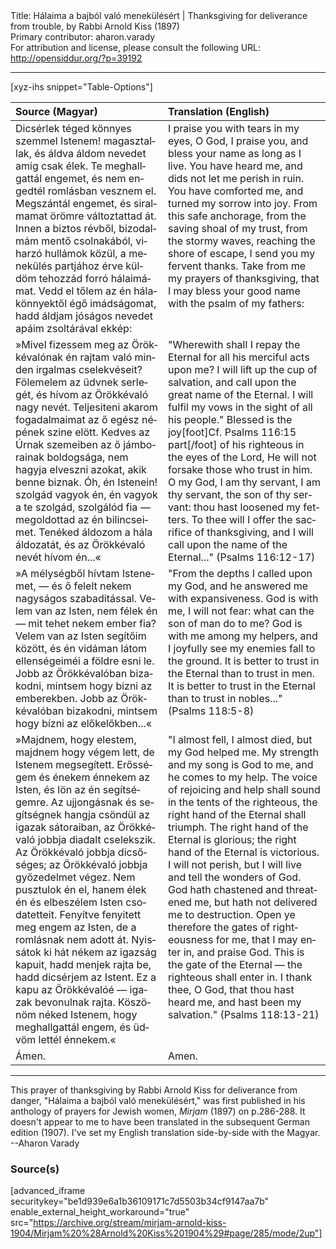 <html>
<head></head>
<body>
Title: Hálaima a bajból való menekülésért | Thanksgiving for deliverance from trouble, by Rabbi Arnold Kiss (1897)<br />
Primary contributor: aharon.varady<br />
For attribution and license, please consult the following URL: <a href="http://opensiddur.org/?p=39192">http://opensiddur.org/?p=39192</a>
<p />
<hr />

[xyz-ihs snippet="Table-Options"]<table style="margin-left: auto; margin-right: auto;" class="draggable">
<thead><tr><th id="x" style="text-align: left;">Source (Magyar)</th><th style="text-align: left;">Translation (English)</th></tr></thead>
<tbody>
<tr><td style="vertical-align:top;">
<div class="magyar" lang="hu">
Dicsérlek téged könnyes szemmel Istenem! magasztallak, és áldva áldom nevedet amig csak élek. Te meghallgattál engemet, és nem engedtél romlásban vesznem el. Megszántál engemet, és siralmamat örömre változtattad át. Innen a biztos révből, bizodalmám mentő csolnakából, viharzó hullámok közül, a menekülés partjához érve küldöm tehozzád forró hálaimámat. Vedd el tőlem az én hálakönnyektől égő imádságomat, hadd áldjam jóságos nevedet apáim zsoltárával ekkép:
</span></div></td>
 
<td style="vertical-align:top;">
<div class="english" lang="en">
I praise you with tears in my eyes, O God, I praise you, and bless your name as long as I live. You have heard me, and dids not let me perish in ruin. You have comforted me, and turned my sorrow into joy. From this safe anchorage, from the saving shoal of my trust, from the stormy waves, reaching the shore of escape, I send you my fervent thanks. Take from me my prayers of thanksgiving, that I may bless your good name with the psalm of my fathers:
</div></td></tr>


<tr><td style="vertical-align:top;">
<div class="magyar" lang="hu">
»Mivel fizessem meg az Örökkévalónak én rajtam való minden irgalmas cselekvéseit?
Fölemelem az üdvnek serlegét, és hívom az Örökkévaló nagy nevét.
Teljesiteni akarom fogadalmaimat az ő egész népének szine elött.
Kedves az Úrnak szemeiben az ő jámborainak boldogsága, 
nem hagyja elveszni azokat, akik benne biznak.
Óh, én Istenein! szolgád vagyok én, 
én vagyok a te szolgád, szolgálód fia — megoldottad az én bilincseimet.
Tenéked áldozom a hála áldozatát, 
és az Örökkévaló nevét hívom én...«
</span></div></td>
 
<td style="vertical-align:top;">
<div class="english" lang="en">
"Wherewith shall I repay the Eternal for all his merciful acts upon me?
I will lift up the cup of salvation, and call upon the great name of the Eternal.
I will fulfil my vows in the sight of all his people." 
Blessed is the joy[foot]Cf. Psalms 116:15 part[/foot] of his righteous in the eyes of the Lord,
He will not forsake those who trust in him. 
O my God, I am thy servant, 
I am thy servant, the son of thy servant: thou hast loosened my fetters.
To thee will I offer the sacrifice of thanksgiving, 
and I will call upon the name of the Eternal..." <span class="citation">(Psalms 116:12-17)</span>
</div></td></tr>


<tr><td style="vertical-align:top;">
<div class="magyar" lang="hu">
»A mélységből hívtam Istenemet, — 
és ő felelt nekem nagyságos szabaditással.
Velem van az Isten, nem félek én — 
mit tehet nekem ember fia?
Velem van az Isten segítőim között, 
és én vidáman látom ellenségeiméi a földre esni le. 
Jobb az Örökkévalóban bizakodni, mintsem hogy bizni az emberekben.
Jobb az Örökkévalóban bizakodni, mintsem hogy bízni az előkelőkben...«
</span></div></td>
 
<td style="vertical-align:top;">
<div class="english" lang="en">
"From the depths I called upon my God, 
and he answered me with expansiveness. 
God is with me, I will not fear: 
what can the son of man do to me? 
God is with me among my helpers, 
and I joyfully see my enemies fall to the ground. 
It is better to trust in the Eternal than to trust in men.
It is better to trust in the Eternal than to trust in nobles..." <span class="citation">(Psalms 118:5-8)</span>
</div></td></tr>


<tr><td style="vertical-align:top;">
<div class="magyar" lang="hu">
»Majdnem, hogy elestem, 
majdnem hogy végem lett, de Istenem megsegített.
Erősségem és énekem énnekem az Isten, 
és lön az én segítségemre.
Az ujjongásnak és segítségnek hangja csöndül az igazak sátoraiban, 
az Örökkévaló jobbja diadalt cselekszik.
Az Örökkévaló jobbja dicsőséges; 
az Örökkévaló jobbja győzedelmet végez.
Nem pusztulok én el, hanem élek én és elbeszélem Isten csodatetteit.
Fenyítve fenyitett meg engem az Isten, de a romlásnak nem adott át.
Nyissátok ki hát nékem az igazság kapuit, hadd menjek rajta be, hadd dicsérjem az Istent.
Ez a kapu az Örökkévalóé — igazak bevonulnak rajta.
Köszönöm néked Istenem, hogy meghallgattál engem, és üdvöm lettél énnekem.« 
</span></div></td>
 
<td style="vertical-align:top;">
<div class="english" lang="en">
"I almost fell, 
I almost died, but my God helped me.
My strength and my song is God to me, 
and he comes to my help.
The voice of rejoicing and help shall sound in the tents of the righteous, 
the right hand of the Eternal shall triumph.
The right hand of the Eternal is glorious; 
the right hand of the Eternal is victorious.
I will not perish, but I will live and tell the wonders of God.
God hath chastened and threatened me, but hath not delivered me to destruction.
Open ye therefore the gates of righteousness for me, that I may enter in, and praise God.
This is the gate of the Eternal — the righteous shall enter in.
I thank thee, O God, that thou hast heard me, and hast been my salvation." <span class="citation">(Psalms 118:13-21)</span>
</div></td></tr>


<tr><td style="vertical-align:top;">
<div class="magyar" lang="hu">
Ámen.
</span></div></td>
 
<td style="vertical-align:top;">
<div class="english" lang="en">
Amen.
</div></td></tr>
</tbody></table>

<hr />

This prayer of thanksgiving by Rabbi Arnold Kiss for deliverance from danger, "Hálaima a bajból való menekülésért," was first published in his anthology of prayers for Jewish women, <em>Mirjam</em> (1897) on p.286-288. It doesn't appear to me to have been translated in the subsequent German edition (1907). I've set my English translation side-by-side with the Magyar. --Aharon Varady

<h3>Source(s)</h3>

[advanced_iframe securitykey="be1d939e6a1b36109171c7d5503b34cf9147aa7b" enable_external_height_workaround="true" src="https://archive.org/stream/mirjam-arnold-kiss-1904/Mirjam%20%28Arnold%20Kiss%201904%29#page/285/mode/2up"]

&nbsp;



</body>
</html>